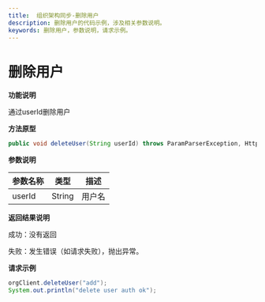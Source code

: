 ```yaml
---
title:  组织架构同步-删除用户
description: 删除用户的代码示例，涉及相关参数说明。
keywords: 删除用户，参数说明，请求示例。
---
```


# 删除用户

**功能说明**

通过userId删除用户

**方法原型**

```java
public void deleteUser(String userId) throws ParamParserException, HttpRequestException, AESCryptoException;
```

**参数说明**

| 参数名称 | 类型   | 描述   |
| -------- | ------ | ------ |
| userId   | String | 用户名 |

**返回结果说明**

成功：没有返回

失败：发生错误（如请求失败），抛出异常。

**请求示例**

```java
orgClient.deleteUser("add");
System.out.println("delete user auth ok");
```